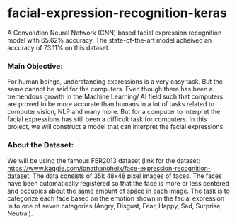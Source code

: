 # facial-expression-recognition-keras
A Convolution Neural Network (CNN) based facial expression recognition model with 65.62% accuracy. The state-of-the-art model acheived an accuracy of 73.11% on this dataset.

### Main Objective:
For human beings, understanding expressions is a very easy task. But the same cannot be said for the computers. Even though there has been a tremendous growth in the Machine Learning/ AI field such that computers are proved to be more accurate than humans in a lot of tasks related to computer vision, NLP and many more. But for a computer to interpret the facial expressions has still been a difficult task for computers. In this project, we will construct a model that can interpret the facial expressions.

### About the Dataset:
We will be using the famous FER2013 dataset (link for the dataset: https://www.kaggle.com/jonathanoheix/face-expression-recognition-dataset. The data consists of 35k 48x48 pixel images of faces. The faces have been automatically registered so that the face is more or less centered and occupies about the same amount of space in each image. The task is to categorize each face based on the emotion shown in the facial expression in to one of seven categories (Angry, Disgust, Fear, Happy, Sad, Surprise, Neutral).
